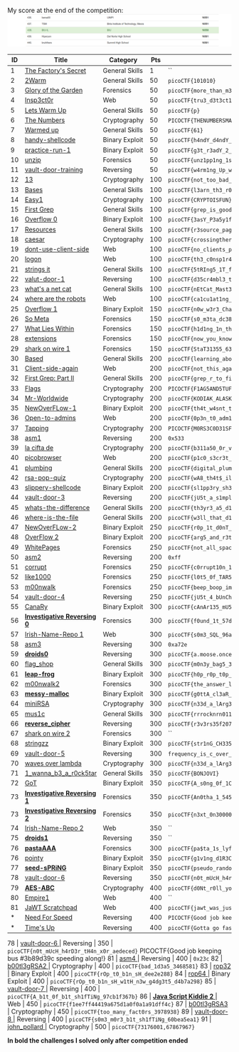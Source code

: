 My score at the end of the competition:
![score](./score.png)

ID      | Title                                                                                                 | Category         | Pts    | Flag
------- | ----------------------------------------------------------------------------------------------------- | ---------------- | ------ | ---
1       | [The Factory's Secret        ](./General/01-the_factorys_secret-1/solution.md)                        | General Skills   | 1      | ``
2       | [2Warm                       ](./General/02-2warm-50/solution.md)                                     | General Skills   | 50     | `picoCTF{101010}`
3       | [Glory of the Garden         ](./Forensics/01-glory_of_the_garden-50/solution.md)                     | Forensics        | 50     | `picoCTF{more_than_m33ts_the_3y31e0af5C7}`
4       | [Insp3ct0r                   ](./Web/01-insp3ct0r-50/solution.md)                                     | Web              | 50     | `picoCTF{tru3_d3t3ct1ve_0r_ju5t_lucky?9df7e69a}`
5       | [Lets Warm Up                ](./General/03-lets_warm_up-50/solution.md)                              | General Skills   | 50     | `picoCTF{p} `
6       | [The Numbers                 ](./Crypto/01-the_numbers-50/solution.md)                                | Cryptography     | 50     | `PICOCTF{THENUMBERSMASON}`
7       | [Warmed up                   ](./General/04-warmed_up-50/solution.md)                                 | General Skills   | 50     | `picoCTF{61}`
8       | [handy-shellcode             ](./Binary/01-handy_shellcode-50/solution.md)                            | Binary Exploit   | 50     | `picoCTF{h4ndY_d4ndY_sh311c0d3_707f1a87}`
9       | [practice-run-1              ](./Binary/02-practice_run_1-50/solution.md)                             | Binary Exploit   | 50     | `picoCTF{g3t_r3adY_2_r3v3r53}`
10      | [unzip                       ](./Forensics/02-unzip-50/solution.md)                                   | Forensics        | 50     | `picoCTF{unz1pp1ng_1s_3a5y}`
11      | [vault-door-training         ](./Reversing/01-vault-door-training-50/solution.md)                     | Reversing        | 50     | `picoCTF{w4rm1ng_Up_w1tH_jAv4_87f51143e4b}`
12      | [13                          ](./Crypto/02-13-100/solution.md)                                        | Cryptography     | 100    | `picoCTF{not_too_bad_of_a_problem}`
13      | [Bases                       ](./General/05-bases-100/solution.md)                                    | General Skills   | 100    | `picoCTF{l3arn_th3_r0p35}`
14      | [Easy1                       ](./Crypto/03-easy1-100/solution.md)                                     | Cryptography     | 100    | `picoCTF{CRYPTOISFUN}`
15      | [First Grep                  ](./General/06-first_grep-100/solution.md)                               | General Skills   | 100    | `picoCTF{grep_is_good_to_find_things_eda8911c}`
16      | [Overflow 0                  ](./Binary/03-overflow_0-100/solution.md)                                | Binary Exploit   | 100    | `picoCTF{3asY_P3a5y1fcf81f9}`
17      | [Resources                   ](./General/07-resources-100/solution.md)                                | General Skills   | 100    | `picoCTF{r3source_pag3_f1ag}`
18      | [caesar                      ](./Crypto/04-caesar-100/solution.md)                                    | Cryptography     | 100    | `picoCTF{crossingtherubicongysimakx}`
19      | [dont-use-client-side        ](./Web/02-dont_user_client_side-100/solution.md)                        | Web              | 100    | `picoCTF{no_clients_plz_4a60f3}`
20      | [logon                       ](./Web/03-logon-100/solution.md)                                        | Web              | 100    | `picoCTF{th3_c0nsp1r4cy_l1v3s_6f2c20e9}`
21      | [strings it                  ](./General/08-strings_it-100/solution.md)                               | General Skills   | 100    | `picoCTF{5tRIng5_1T_f1527258}`
22      | [valut-door-1                ](./Reversing/02-vault-door-1-100/solution.md)                           | Reversing        | 100    | `picoCTF{d35cr4mbl3_tH3_cH4r4cT3r5_9d038f}`
23      | [what's a net cat            ](./General/09-whats_a_net_cat-100/solution.md)                          | General Skills   | 100    | `picoCTF{nEtCat_Mast3ry_b1d25ece}`
24      | [where are the robots        ](./Web/04-where_are_the_robots-100/solution.md)                         | Web              | 100    | `picoCTF{ca1cu1at1ng_Mach1n3s_a44f7}`
25      | [Overflow 1                  ](./Binary/04-overflow_1-150/solution.md)                                | Binary Exploit   | 150    | `picoCTF{n0w_w3r3_ChaNg1ng_r3tURn5a32b9368}`
26      | [So Meta                     ](./Forensics/03-so_meta-150/solution.md)                                | Forensics        | 150    | `picoCTF{s0_m3ta_dc38ce45}`
27      | [What Lies Within            ](./Forensics/04-what_lies_within-150/solution.md)                       | Forensics        | 150    | `picoCTF{h1d1ng_1n_th3_b1t5}`
28      | [extensions                  ](./Forensics/05-extensions-150/solution.md)                             | Forensics        | 150    | `picoCTF{now_you_know_about_extensions}`
29      | [shark on wire 1             ](./Forensics/06-shark_on_wire-150/solution.md)                          | Forensics        | 150    | `picoCTF{StaT31355_636f6e6e}`
30      | [Based                       ](./General/10-based-200/solution.md)                                    | General Skills   | 200    | `picoCTF{learning_about_converting_values_b515dfd2}`
31      | [Client-side-again           ](./Web/05-client-side-again-200/solution.md)                            | Web              | 200    | `picoCTF{not_this_again_ea9191}`
32      | [First Grep: Part II         ](./General/11-first_grep_part_ii-200/solution.md)                       | General Skills   | 200    | `picoCTF{grep_r_to_find_this_0e28f3ee}`
33      | [Flags                       ](./Crypto/05-flags-200/solution.md)                                     | Cryptography     | 200    | `PICOCTF{F1AG5AND5TUFF}`
34      | [Mr-Worldwide                ](./Crypto/06-mr_worldwide-200/solution.md)                              | Cryptography     | 200    | `picoCTF{KODIAK_ALASKA}`
35      | [NewOverFLow-1               ](./Binary/05-newoverflow_1-200/solution.md)                             | Binary Exploit   | 200    | `picoCTF{th4t_w4snt_t00_d1ff3r3nt_r1ghT?_bfd48203}`
36      | [Open-to-admins              ](./Web/06-open_to_admins-200/solution.md)                               | Web              | 200    | `picoCTF{0p3n_t0_adm1n5_dcb566bb}`
37      | [Tapping                     ](./Crypto/07-tapping-200/solution.md)                                   | Cryptography     | 200    | `PICOCTF{M0RS3C0D31SFUN903140448}`
38      | [asm1                        ](./Reversing/03-asm1-200/solution.md)                                   | Reversing        | 200    | `0x533`
39      | [la cifta de                 ](./Crypto/08-la_cifra_de-200/solution.md)                               | Cryptography     | 200    | `picoCTF{b311a50_0r_v1gn3r3_c1ph3raac148e7}`
40      | [picobrowser                 ](./Web/07-picobrowser-200/solution.md)                                  | Web              | 200    | `picoCTF{p1c0_s3cr3t_ag3nt_ee951878}`
41      | [plumbing                    ](./General/12-plumbing-200/solution.md)                                 | General Skills   | 200    | `picoCTF{digital_plumb3r_8f946c69}`
42      | [rsa-pop-quiz                ](./Crypto/09-rsa_pop_quiz-200/solution.md)                              | Cryptography     | 200    | `picoCTF{wA8_th4t$_ill3aGal..o4d21b3ca}`
43      | [slippery-shellcode          ](./Binary/06-slippery-shellcode-200/solution.md)                        | Binary Exploit   | 200    | `picoCTF{sl1pp3ry_sh311c0d3_3d79d4df}`
44      | [vault-door-3                ](./Reversing/04-vault_door_3-200/solution.md)                           | Reversing        | 200    | `picoCTF{jU5t_a_s1mpl3_an4gr4m_4_u_90cf31}`
45      | [whats-the-difference        ](./General/13-whats_the_difference-200/solution.md)                     | General Skills   | 200    | `picoCTF{th3yr3_a5_d1ff3r3nt_4s_bu773r_4nd_j311y_aslkjfdsalkfslkflkjdsfdszmz10548}`
46      | [where-is-the-file           ](./General/14-where_is_the_file-200/solution.md)                        | General Skills   | 200    | `picoCTF{w3ll_that_d1dnt_w0RK_b2dab472}`
47      | [NewOverFLow-2               ](./Binary/07-newoverflow_2-250/solution.md)                             | Binary Exploit   | 250    | `picoCTF{r0p_1t_d0nT_st0p_1t_64362a2b}`
48      | [OverFlow 2                  ](./Binary/08-overflow_2-250/solution.md)                                | Binary Exploit   | 200    | `picoCTF{arg5_and_r3turn5e919413c}`
49      | [WhitePages                  ](./Forensics/07-white_pages-250/solution.md)                            | Forensics        | 250    | `picoCTF{not_all_spaces_are_created_equal_178d720252af1af29369e154eca23a95}`
50      | [asm2                        ](./Reversing/05-asm2-250/solution.md)                                   | Reversing        | 200    | `0xff`
51      | [corrupt                     ](./Forensics/08-c0rrupt-250/solution.md)                                | Forensics        | 250    | `picoCTF{c0rrupt10n_1847995}`
52      | [like1000                    ](./Forensics/09-like1000-250/solution.md)                               | Forensics        | 250    | `picoCTF{l0t5_0f_TAR5}`
53      | [m00nwalk                    ](./Forensics/10-m00nwalk-250/solution.md)                               | Forensics        | 250    | `picoCTF{beep_boop_im_in_space}`
54      | [vault-door-4                ](./Reversing/06-vault_door_4-250/solution.md)                           | Reversing        | 250    | `picoCTF{jU5t_4_bUnCh_0f_bYt3s_201b352d6c}`
55      | [CanaRy                      ](./Binary/09-canary-300/solution.md)                                    | Binary Exploit   | 300    | `picoCTF{cAnAr135_mU5t_b3_r4nd0m!_069c6f48}`
56      | [**Investigative Reversing 0**   ](./Forensics/Forensics/11-investigative_reversing_0-300/solution.md)    | Forensics        | 300    | `picoCTF{f0und_1t_57d0d47c}`
57      | [Irish-Name-Repo 1           ](./Web/08-irish_name_repo_1-300/solution.md)                            | Web              | 300    | `picoCTF{s0m3_SQL_96ab211c}`
58      | [asm3                        ](./Reversing/07-asm3-300/solution.md)                                   | Reversing        | 300    | `0xa72e`
59      | [**droids0**                     ](./Reversing/08-droids0-300/solution.md)                                   | Reversing        | 300    | `picoCTF{a.moose.once.bit.my.sister}`
60      | [flag_shop                   ](./General/15-flag_shop-300/solution.md)                                | General Skills   | 300    | `picoCTF{m0n3y_bag5_34c9a5f7}`
61      | [**leap-frog**                   ](./Binary/10-leap_frog-300/solution.md)                                 | Binary Exploit   | 300    | `picoCTF{h0p_r0p_t0p_y0uR_w4y_t0_v1ct0rY_ce26a829}`
62      | [m00nwalk2                   ](./Forensics/12-m00nwalk2-300/solution.md)                              | Forensics        | 300    | `picoCTF{the_answer_lies_hidden_in_plain_sight}`
63      | [**messy-malloc**                ](./Binary/11-messy_malloc-300/solution.md)                              | Binary Exploit   | 300    | `picoCTF{g0ttA_cl3aR_y0uR_m4110c3d_m3m0rY_ac0e0e6a}`
64      | [miniRSA                     ](./Crypto/08-la_cifra_de-200/solution.md)                               | Cryptography     | 300    | `picoCTF{n33d_a_lArg3r_e_21d2334d}`
65      | [mus1c                       ](./General/16-mus1c-300/solution.md)                                    | General Skills   | 300    | `picoCTF{rrrocknrn0113r}`
66      | [**reverse_cipher**              ](./Reversing/9-reverse_cipher-300/solution.md)                         | Reversing        | 300    | `picoCTF{r3v3rs35f207e7a}`
67      | [shark on wire 2             ](./Forensics/13-shark_on_wire_2-300/solution.md)                        | Forensics        | 300    | ``
68      | [stringzz                    ](./Binary/12-stringzz-300/solution.md)                                  | Binary Exploit   | 300    | `picoCTF{str1nG_CH3353_159c98a8}`
69      | [vault-door-5                ](./Reversing/10-vault_door_5-300/solution.md)                           | Reversing        | 300    | `frequency_is_c_over_lambda_drtmtnddlw`
70      | [waves over lambda           ](./Crypto/11-waves_over_lambda-300/solution.md)                         | Cryptography     | 300    | `picoCTF{n33d_a_lArg3r_e_21d2334d}`
71      | [1_wanna_b3_a_r0ck5tar       ](./General/17-1_wanna_b3_a_r0ck5tar-350/solution.md)                    | General Skills   | 350    | `picoCTF{BONJOVI}`
72      | [GoT                         ](./Binary/13-GoT-350/solution.md)                                       | Binary Exploit   | 350    | `picoCTF{A_s0ng_0f_1C3_and_f1r3_1ef72b2d}`
73      | [**Investigative Reversing 1**   ](./Forensics/14-investigative_reversing_1-350/solution.md)              | Forensics        | 350    | `picoCTF{An0tha_1_54503d8}`
73      | [**Investigative Reversing 2**   ](./Forensics/15-investigative_reversing_2-350/solution.md)              | Forensics        | 350    | `picoCTF{n3xt_0n300000000000000000000000002133b312}`
74      | [Irish-Name-Repo 2           ](./Web/09-irish_name_repo_2-350/solution.md)                            | Web              | 350    | ``
75      | [**droids1**                     ](./Reversing/10-droids1-350/solution.md)                                   | Reversing        | 350    | ``
76      | [**pastaAAA**                    ](./Forensics/Forensics/11-investigative_reversing_0-300/solution.md)    | Forensics        | 300    | `picoCTF{pa$ta_1s_lyf3}`
76      | [pointy                      ](./Binary/14-pointy-350/solution.md)                                    | Binary Exploit   | 350    | `picoCTF{g1v1ng_d1R3Ct10n5_cad9c1b8}`
77      | [**seed-sPRiNG**                 ](./Binary/15-seed_sPRiNG-350/solution.md)                               | Binary Exploit   | 350    | `picoCTF{pseudo_random_number_generator_not_so_random_829c50d19ba2bdb441975c0dabfcc1c0}`
78      | [vault-door-6                ](./Reversing/11-vault_door_6-350/solution.md)                           | Reversing        | 350    | `picoCTF{n0t_mUcH_h4rD3r_tH4n_x0r_aedeced}`
79      | [**AES-ABC**                     ](./CCrypto/12-AES_ABC-400/solution.md)                                  | Cryptography     | 400    | `picoCTF{d0Nt_r0ll_yoUr_0wN_aES}`
80      | [Empire1                     ](./Web/10-empire_1-400/solution.md)                                     | Web              | 400    | ``
81      | [JaWT Scratchpad             ](./Web/11-JaWT_scratchpad-400/solution.md)                              | Web              | 400    | `picoCTF{jawt_was_just_what_you_thought_c84a0d3754338763548dfc2dc171cdd0}`
*      | [Need For Speed              ](./)                           | Reversing              | 400    | `PICOCTF{Good job keeping bus #3b89d39c speeding along!}`
*      | [Time's Up              ](./)                           | Reversing              | 400    | `picoCTF{Gotta go fast. Gotta go FAST. #046cc375}`

78      | [vault-door-6                ](./Reversing/11-vault_door_6-350/solution.md)                           | Reversing        | 350    | `picoCTF{n0t_mUcH_h4rD3r_tH4n_x0r_aedeced}`
PICOCTF{Good job keeping bus #3b89d39c speeding along!}
81      | [asm4                        ](./Reversing/12-asm4-400/solution.md)                                   | Reversing        | 400    | `0x23c`
82      | [b00tl3gRSA2                 ](./Crypto/13-b00tl3gRSA2-400/solution.md)                               | Cryptography     | 400    | `picoCTF{bad_1d3a5_3468581}`
83      | [rop32                       ](./Binary/17-rop32-400/solution.md)                                     | Binary Exploit   | 400    | `picoCTF{rOp_t0_b1n_sH_dee2e288}`
84      | [rop64                       ](./Binary/18-rop64-400/solution.md)                                     | Binary Exploit   | 400    | `picoCTF{rOp_t0_b1n_sH_w1tH_n3w_g4dg3t5_d4b7a298}`
85      | [vault-door-7                ](./Reversing/13-vault_door_7-400/solution.md)                           | Reversing        | 400    | `picoCTF{A_b1t_0f_b1t_sh1fTiNg_97cb1f367b}`
86      | [**Java Script Kiddie 2**        ](./Web/13-java_script_kiddie_2-450/solution.md)                         | Web              | 450    | `picoCTF{f1ee7ff44419a675d1a0f0a1a91dff4c}`
87      | [b00tl3gRSA3                 ](./Crypto/14-b00tl3gRSA3-450/solution.md)                               | Cryptography     | 450    | `picoCTF{too_many_fact0rs_3978938}`
89      | [vault-door-8                ](./Reversing/14-vault_door_8-450/solution.md)                           | Reversing        | 400    | `picoCTF{s0m3_m0r3_b1t_sh1fTiNg_60bea5ea1}`
91      | [john_pollard                ](./Crypto/15-john_pollard-500/solution.md)                              | Cryptography     | 500    | `picoCTF{73176001,67867967}`
<!-- 80      | [L1im1lT355                  ](./Binary/16-L1im1tL355-400/solution.md)                                | Binary Exploit   | 400    | `` -->
<!-- 88      | [cereal hacker 1             ](./Web/14-cereal_hacker_1-450/solution.md)                              | Web              | 450    | `` -->
<!-- 90      | [Ghost_Diary                 ](./Binary/19-ghost_diary-500/solution.md)                               | Binary Exploit   | 500    | `` -->

**In bold the challenges I solved only after competition ended**